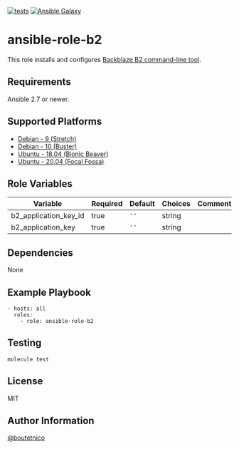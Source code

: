 [![tests](https://github.com/boutetnico/ansible-role-b2/workflows/Test%20ansible%20role/badge.svg)](https://github.com/boutetnico/ansible-role-b2/actions?query=workflow%3A%22Test+ansible+role%22)
[![Ansible Galaxy](https://img.shields.io/badge/galaxy-boutetnico.b2-blue.svg)](https://galaxy.ansible.com/boutetnico/b2)

ansible-role-b2
===============

This role installs and configures [Backblaze B2 command-line tool](https://b2-command-line-tool.readthedocs.io/en/master/).

Requirements
------------

Ansible 2.7 or newer.

Supported Platforms
-------------------

- [Debian - 9 (Stretch)](https://wiki.debian.org/DebianStretch)
- [Debian - 10 (Buster)](https://wiki.debian.org/DebianBuster)
- [Ubuntu - 18.04 (Bionic Beaver)](http://releases.ubuntu.com/18.04/)
- [Ubuntu - 20.04 (Focal Fossa)](http://releases.ubuntu.com/20.04/)

Role Variables
--------------

| Variable              | Required | Default          | Choices   | Comments                     |
|-----------------------|----------|------------------|-----------|------------------------------|
| b2_application_key_id | true     | `''`             | string    |                              |
| b2_application_key    | true     | `''`             | string    |                              |

Dependencies
------------

None

Example Playbook
----------------

    - hosts: all
      roles:
        - role: ansible-role-b2

Testing
-------

    molecule test

License
-------

MIT

Author Information
------------------

[@boutetnico](https://github.com/boutetnico)
